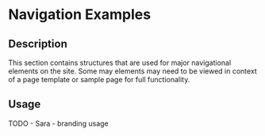 # Navigation Examples

## Description
This section contains structures that are used for major navigational elements on the site. Some may elements may need to be viewed in context of a page template or sample page for full functionality. 

## Usage
TODO - Sara - branding usage

